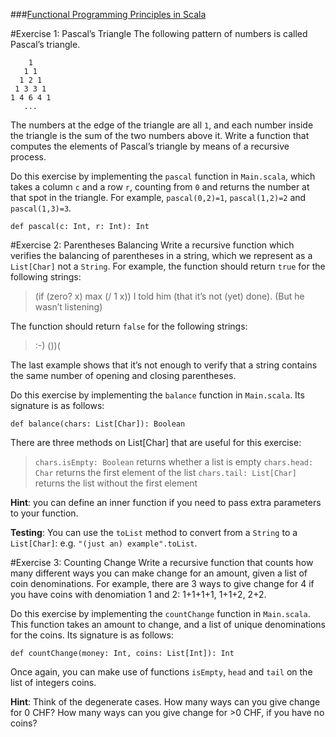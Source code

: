 ###[Functional Programming Principles in Scala](https://class.coursera.org/progfun-005)

#Exercise 1: Pascal’s Triangle
The following pattern of numbers is called Pascal’s triangle.
```
    1
   1 1
  1 2 1
 1 3 3 1
1 4 6 4 1
   ...
```

The numbers at the edge of the triangle are all `1`, and each number inside the triangle is the sum of the two numbers above it. Write a function that computes the elements of Pascal’s triangle by means of a recursive process.

Do this exercise by implementing the `pascal` function in `Main.scala`, which takes a column `c` and a row `r`, counting from `0` and returns the number at that spot in the triangle. For example, `pascal(0,2)=1`, `pascal(1,2)=2` and `pascal(1,3)=3`.
```
def pascal(c: Int, r: Int): Int
```
#Exercise 2: Parentheses Balancing
Write a recursive function which verifies the balancing of parentheses in a string, which we represent as a `List[Char]` not a `String`. For example, the function should return `true` for the following strings:

> (if (zero? x) max (/ 1 x))
> I told him (that it’s not (yet) done). (But he wasn’t listening)

The function should return `false` for the following strings:

> :-)
> ())(

The last example shows that it’s not enough to verify that a string contains the same number of opening and closing parentheses.

Do this exercise by implementing the `balance` function in `Main.scala`. Its signature is as follows:
```
def balance(chars: List[Char]): Boolean
```
There are three methods on List[Char] that are useful for this exercise:

>`chars.isEmpty: Boolean` returns whether a list is empty
>`chars.head: Char` returns the first element of the list
>`chars.tail: List[Char]` returns the list without the first element

**Hint**: you can define an inner function if you need to pass extra parameters to your function.

**Testing**: You can use the `toList` method to convert from a `String` to a `List[Char]`: e.g. `"(just an) example".toList`.

#Exercise 3: Counting Change
Write a recursive function that counts how many different ways you can make change for an amount, given a list of coin denominations. For example, there are 3 ways to give change for 4 if you have coins with denomiation 1 and 2: 1+1+1+1, 1+1+2, 2+2.

Do this exercise by implementing the `countChange` function in `Main.scala`. This function takes an amount to change, and a list of unique denominations for the coins. Its signature is as follows:
````
def countChange(money: Int, coins: List[Int]): Int
````
Once again, you can make use of functions `isEmpty`, `head` and `tail` on the list of integers coins.

**Hint**: Think of the degenerate cases. How many ways can you give change for 0 CHF? How many ways can you give change for >0 CHF, if you have no coins?